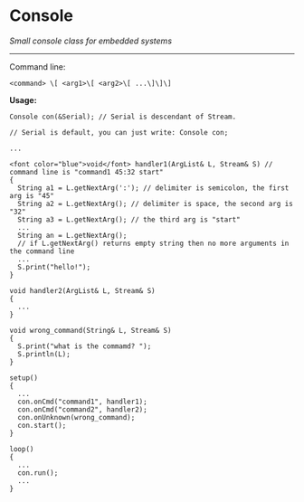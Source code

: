 # Console
*Small console class for embedded systems*
***
Command line:

`<command> \[ <arg1>\[ <arg2>\[ ...\]\]\]`

**Usage:**

    Console con(&Serial); // Serial is descendant of Stream.

    // Serial is default, you can just write: Console con;

    ...

    <font color="blue">void</font> handler1(ArgList& L, Stream& S) // command line is "command1 45:32 start"
    {
      String a1 = L.getNextArg(':'); // delimiter is semicolon, the first arg is "45"
      String a2 = L.getNextArg(); // delimiter is space, the second arg is "32"
      String a3 = L.getNextArg(); // the third arg is "start"
      ...
      String an = L.getNextArg();
      // if L.getNextArg() returns empty string then no more arguments in the command line
      ...
      S.print("hello!");
    }

    void handler2(ArgList& L, Stream& S)
    {
      ...
    }

    void wrong_command(String& L, Stream& S)
    {
      S.print("what is the commamd? ");
      S.println(L);
    }

    setup()
    {
      ...
      con.onCmd("command1", handler1);
      con.onCmd("command2", handler2);
      con.onUnknown(wrong_command);
      con.start();
    }

    loop()
    {
      ...
      con.run();
      ...
    }
